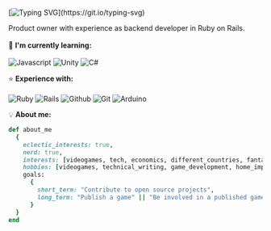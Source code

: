 [![Typing SVG](https://readme-typing-svg.demolab.com?font=Fira+Code&duration=3500&pause=2000&width=435&lines=Hi+there%2C+I'm+Bonne!)](https://git.io/typing-svg)

Product owner with experience as backend developer in Ruby on Rails.
<br><br>
🧠 **I'm currently learning:**
<br><br>
![Javascript](https://img.shields.io/badge/Javascript-F7DF1E?style=for-the-badge)
![Unity](https://img.shields.io/badge/Unity-black?style=for-the-badge&logo=unity&logoColor=white)
![C#](https://img.shields.io/badge/C%23-239120?style=for-the-badge&logo=csharp&logoColor=white)

⭐ **Experience with:**
<br><br>
![Ruby](https://img.shields.io/badge/Ruby-%23CC342D?style=for-the-badge&logo=ruby&logoColor=white)
![Rails](https://img.shields.io/badge/Rails-CC0000?style=for-the-badge&logo=rubyonrails&logoColor=white)
![Github](https://img.shields.io/badge/Github-%23181717?style=for-the-badge&logo=github&logoColor=white)
![Git](https://img.shields.io/badge/Git-%23F05032?style=for-the-badge&logo=git&logoColor=white)
![Arduino](https://img.shields.io/badge/Arduino-%2300979D?style=for-the-badge&logo=arduino&logoColor=white)

💡 **About me:**
```ruby
def about_me
  {
    eclectic_interests: true,
    nerd: true,
    interests: [videogames, tech, economics, different_countries, fantasy_media],
    hobbies: [videogames, technical_writing, game_development, home_improvement],
    goals:
      {
        short_term: "Contribute to open source projects",
        long_term: "Publish a game" || "Be involved in a published game"
      }
  }
end
```
